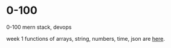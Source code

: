 # 0-100
0-100 mern stack, devops

week 1 functions of arrays, string, numbers, time, json are [here](https://github.com/100xdevs-cohort-2/assignments/tree/master/week-1/offline-class-1).